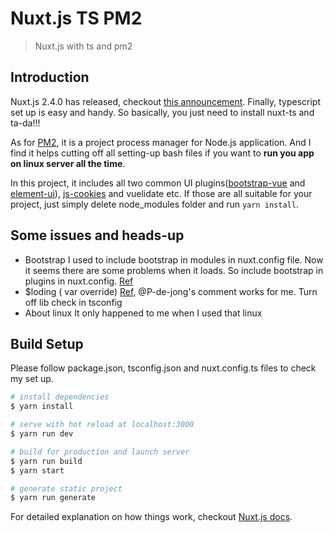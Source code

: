 # Nuxt.js TS PM2

>Nuxt.js with ts and pm2

## Introduction
Nuxt.js 2.4.0 has released, checkout [this announcement](https://dev.to/nuxt/nuxtjs-v240-is-out-typescript-smart-prefetching-and-more-18d). Finally, typescript set up is easy and handy. So basically, you just need to install nuxt-ts and ta-da!!!

As for [PM2](https://pm2.io/doc/en/runtime/overview/), it is a project process manager for Node.js application. And I find it helps cutting off all setting-up bash files if you want to **run you app on linux server all the time**. 

In this project, it includes all two common UI plugins([bootstrap-vue](https://bootstrap-vue.js.org/) and [element-ui](http://element.eleme.io/#/en-US/component/installation)), [js-cookies](https://github.com/js-cookie/js-cookie) and vuelidate etc.
If those are all suitable for your project, just simply delete node_modules folder and run ``` yarn install ```.

## Some issues and heads-up
- Bootstrap
I used to include bootstrap in modules in nuxt.config file. Now it seems there are some problems when it loads. So include bootstrap in plugins in nuxt.config. [Ref](https://github.com/nuxt/nuxt.js/issues/5049)
- $loding ( var override)
[Ref](https://github.com/nuxt/nuxt.js/issues/4877), @P-de-jong's comment works for me. Turn off lib check in tsconfig
- About linux
It only happened to me when I used that linux
## Build Setup
Please follow package.json, tsconfig.json and nuxt.config.ts files to check my set up.
``` bash
# install dependencies
$ yarn install

# serve with hot reload at localhost:3000
$ yarn run dev

# build for production and launch server
$ yarn run build
$ yarn start

# generate static project
$ yarn run generate
```

For detailed explanation on how things work, checkout [Nuxt.js docs](https://nuxtjs.org).
<!--stackedit_data:
eyJoaXN0b3J5IjpbLTE4Nzg5Njc2ODEsLTI2NzE2NDE1NCwxMj
cwNDRdfQ==
-->